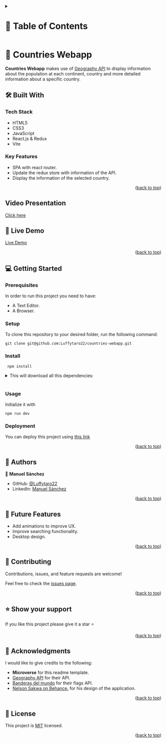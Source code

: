 <a id="readme-top"></a>

<!-- TABLE OF CONTENTS -->

<details>
  <summary><h1>📗 Table of Contents</h1></summary>
  <ul>
    <li><a href="#about-project">📖 About the Project</a>
      <ul>
        <li><a href="#built-with">🛠 Built With</a></li>
        <li><a href="#tech-stack">Tech Stack</a></li>
        <li><a href="#key-features">Key Features</a></li>
      </ul>
    </li>
    <li><a href="#live-demo">🚀 Live Demo</a></li>
    <li><a href="#getting-started">💻 Getting Started</a>
      <ul>
        <li><a href="#setup">Setup</a></li>
        <li><a href="#prerequisites">Prerequisites</a></li>
        <li><a href="#install">Install</a></li>
        <li><a href="#usage">Usage</a></li>
        <li><a href="#run-tests">Run tests</a></li>
        <li><a href="#deployment">Deployment</a></li>
      </ul>
    </li>
    <li><a href="#authors">👥 Authors</a></li>
    <li><a href="#future-features">🔭 Future Features</a></li>
    <li><a href="#contributing">🤝 Contributing</a></li>
    <li><a href="#support">⭐️ Show your support</a></li>
    <li><a href="#acknowledgements">🙏 Acknowledgements</a></li>
    <li><a href="#license">📝 License</a></li>
  </ul>
</details>

<!-- PROJECT DESCRIPTION -->

# 📖 Countries Webapp <a id="about-project"></a>

**Countries Webapp** makes use of <a href="https://apilayer.com/marketplace/geo-api?txn=free&live_demo=show" target="_blank">Geography API</a> to display information about the population at each continent, country and more detailed information about a specific country.

## 🛠 Built With <a id="built-with"></a>

### Tech Stack

* HTML5
* CSS3
* JavaScript
* React.js & Redux
* Vite

<!-- Features -->

### Key Features
* SPA with react router.
* Update the redux store with information of the API.
* Display the information of the selected country.

<p align="right">(<a href="#readme-top">back to top</a>)</p>

## Video Presentation <a name="video-presentation"></a>
[Click here](https://drive.google.com/file/d/1wXtduhfMfvDtVjFZvcJfaqjhnz0anzkN/view?usp=sharing)

<!-- LIVE DEMO -->

## 🚀 Live Demo <a id="live-demo"></a>
[Live Demo](https://countries-webapp.vercel.app/)

<p align="right">(<a href="#readme-top">back to top</a>)</p>

<!-- GETTING STARTED -->

## 💻 Getting Started <a id="getting-started"></a>

### Prerequisites
In order to run this project you need to have:

- A Text Editor.
- A Browser.

### Setup
To clone this repository to your desired folder, run the following command: <br>

```
git clone git@github.com:Luffytaro22/countries-webapp.git
```

### Install
```
 npm install
```
<details>
<summary>This will download all this dependencies:</summary>

* Install Webpack <br>
```
  npm install webpack webpack-cli --save-dev
```

* Install style and css loader <br>
```
  npm install --save-dev style-loader css-loader
```

* Install HTML Webpack plugin <br>
```
  npm install --save-dev html-webpack-plugin
```

* Install Webpack-dev-server <br>
```
  npm install --save-dev webpack-dev-server
```
* Install Jest <br>
```
  npm install --save-dev jest
```
* Install Webhint <br>
```
  npm install --save-dev hint@7.x
```
* Install Stylelint <br>
```
  npm install --save-dev stylelint@13.x stylelint-scss@3.x stylelint-config-standard@21.x stylelint-csstree-validator@1.x
```
* Install ESLint <br>
```
  npm install --save-dev eslint@7.x eslint-config-airbnb-base@14.x eslint-plugin-import@2.x babel-eslint@10.x`
```
* Install Babel <br>
```
  npm install --save-dev babel-jest @babel/core @babel/preset-env`
```
</details>
<br>

### Usage

Initialize it with <br>
```
npm run dev
```

### Deployment
You can deploy this project using [this link](https://countries-webapp.vercel.app/)


<p align="right">(<a href="#readme-top">back to top</a>)</p>

<!-- AUTHORS -->

## 👥 Authors <a id="authors"></a>

👤 **Manuel Sánchez**

- GitHub: [@Luffytaro22](https://github.com/Luffytaro22)
- LinkedIn: [Manuel Sánchez](https://www.linkedin.com/in/manuel-alejandro-sanchez-sierra-4b358b14a/)

<p align="right">(<a href="#readme-top">back to top</a>)</p>

<!-- FUTURE FEATURES -->

## 🔭 Future Features <a id="future-features"></a>
* Add animations to improve UX.
* Improve searching functionality.
* Desktop design.
<p align="right">(<a href="#readme-top">back to top</a>)</p>

<!-- CONTRIBUTING -->

## 🤝 Contributing <a id="contributing"></a>

Contributions, issues, and feature requests are welcome!

Feel free to check the [issues page](../../issues/).

<p align="right">(<a href="#readme-top">back to top</a>)</p>

<!-- SUPPORT -->

## ⭐️ Show your support <a id="support"></a>
If you like this project please give it a star ⭐️

<p align="right">(<a href="#readme-top">back to top</a>)</p>

<!-- ACKNOWLEDGEMENTS -->

## 🙏 Acknowledgments <a id="acknowledgements"></a>

I would like to give credits to the following:
* **Microverse** for this readme template.
* <a href="https://apilayer.com/marketplace/geo-api?txn=free&live_demo=show" target="_blank">Geography API</a> for their API.
* <a href="https://www.banderas-mundo.es/descargar/api" target="_blank">Banderas del mundo</a> for their flags API.
* <a href="https://www.behance.net/sakwadesignstudio" target="_blank">Nelson Sakwa on Behance.</a> for his design of the application.
<p align="right">(<a href="#readme-top">back to top</a>)</p>

<!-- LICENSE -->

## 📝 License <a id="license"></a>

This project is [MIT](./LICENSE) licensed.

<p align="right">(<a href="#readme-top">back to top</a>)</p>


